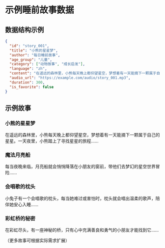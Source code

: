 # 示例睡前故事数据

## 数据结构示例

```json
{
  "id": "story_001",
  "title": "小熊的星星梦",
  "author": "每日睡前故事",
  "age_group": "儿童",
  "category": ["动物故事", "成长启发"],
  "language": "zh",
  "content": "在遥远的森林里，小熊每天晚上都仰望星空，梦想着有一天能摘下一颗属于自己的星星……",
  "audio_url": "https://example.com/audio/story_001.mp3",
  "duration": 300,
  "is_favorite": false
}
```

## 示例故事

### 小熊的星星梦

在遥远的森林里，小熊每天晚上都仰望星空，梦想着有一天能摘下一颗属于自己的星星。一天夜里，小熊踏上了寻找星星的旅程……

### 魔法月亮船

每当夜晚来临，月亮船就会悄悄降落在小朋友的窗前，带他们去梦幻的星空世界冒险……

### 会唱歌的枕头

小兔子有一个会唱歌的枕头，每当她难过或害怕时，枕头就会唱出温柔的歌声，陪伴她安心入睡……

### 彩虹桥的秘密

在彩虹尽头，有一座神秘的桥，只有心中充满善良和勇气的小朋友才能找到它……

（更多故事可根据实际需求扩展） 